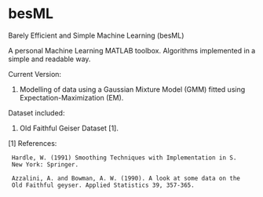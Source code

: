 # besML
Barely Efficient and Simple Machine Learning (besML)

A personal Machine Learning MATLAB toolbox. Algorithms implemented in a simple and readable way. 

Current Version:

1. Modelling of data using a Gaussian Mixture Model (GMM) fitted using Expectation-Maximization (EM).


Dataset included:

1. Old Faithful Geiser Dataset [1].
 
 

[1] References:

     Hardle, W. (1991) Smoothing Techniques with Implementation in S.
     New York: Springer.

     Azzalini, A. and Bowman, A. W. (1990). A look at some data on the
     Old Faithful geyser. Applied Statistics 39, 357-365.

